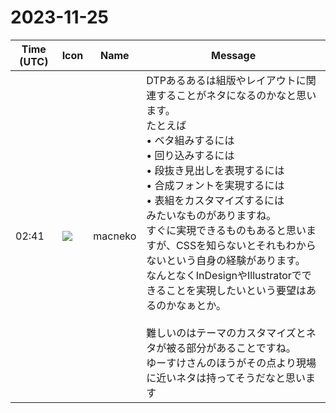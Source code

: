# 2023-11-25

|Time (UTC)|Icon|Name|Message|
|---|---|---|---|
|02:41|![](https://avatars.slack-edge.com/2023-09-21/5922063967686_3dabeee470fec264ead6_72.jpg)|macneko|DTPあるあるは組版やレイアウトに関連することがネタになるのかなと思います。<br>たとえば<br>• ベタ組みするには<br>• 回り込みするには<br>• 段抜き見出しを表現するには<br>• 合成フォントを実現するには<br>• 表組をカスタマイズするには<br>みたいなものがありますね。<br>すぐに実現できるものもあると思いますが、CSSを知らないとそれもわからないという自身の経験があります。<br>なんとなくInDesignやIllustratorでできることを実現したいという要望はあるのかなぁとか。<br><br>難しいのはテーマのカスタマイズとネタが被る部分があることですね。<br>ゆーすけさんのほうがその点より現場に近いネタは持ってそうだなと思います|
